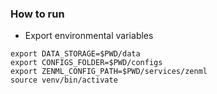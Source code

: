 ### How to run

- Export environmental variables
```shell
export DATA_STORAGE=$PWD/data
export CONFIGS_FOLDER=$PWD/configs
export ZENML_CONFIG_PATH=$PWD/services/zenml
source venv/bin/activate
```

